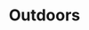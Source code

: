 ---
title: Outdoors
crosslinks:
- hiking
- ireland
- nationalparks
- hammockcamping
- NorthernWilds
- PakistaniLeft
- norcalhiking
- SoPosts
- NatureIsFuckingLit
- foraging
- videos
- Ultralightlife
- Infographics
- antarctica
- Ultralight
- pics
---